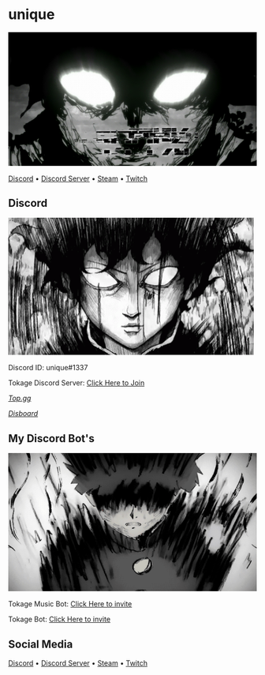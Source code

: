 # unique

![image](https://github.com/unique1337/unique1337/blob/main/Picture/Mob1.gif) 

[Discord](https://discord.gg/users/725097547378458634) • [Discord Server](https://discord.gg/pquuQRBHZK) • [Steam](https://steamcommunity.com/id/unique1337b/) • [Twitch](https://www.twitch.tv/uniquex1337)

## Discord

![image](https://github.com/unique1337/unique1337/blob/main/Picture/Mob2.gif)

Discord ID: unique#1337

Tokage Discord Server: [Click Here to Join](https://discord.gg/pquuQRBHZK)

_[Top.gg](https://top.gg/de/servers/841066682969751572)_

_[Disboard](https://disboard.org/de/server/841066682969751572)_

## My Discord Bot's

![image](https://github.com/unique1337/unique1337/blob/main/Picture/Mob3.gif)

Tokage Music Bot: [Click Here to invite](https://discord.com/api/oauth2/authorize?client_id=878044407998341141&permissions=8&scope=bot)

Tokage Bot: [Click Here to invite](https://discord.com/api/oauth2/authorize?client_id=878044407998341141&permissions=8&scope=bot)

## Social Media

[Discord](https://discord.gg/users/725097547378458634) • [Discord Server](https://discord.gg/pquuQRBHZK) • [Steam](https://steamcommunity.com/id/unique1337b/) • [Twitch](https://www.twitch.tv/uniquex1337)

